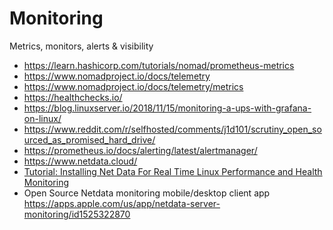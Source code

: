 # Monitoring

Metrics, monitors, alerts & visibility

- https://learn.hashicorp.com/tutorials/nomad/prometheus-metrics
- https://www.nomadproject.io/docs/telemetry
- https://www.nomadproject.io/docs/telemetry/metrics
- https://healthchecks.io/
- https://blog.linuxserver.io/2018/11/15/monitoring-a-ups-with-grafana-on-linux/
- https://www.reddit.com/r/selfhosted/comments/j1d101/scrutiny_open_sourced_as_promised_hard_drive/
- https://prometheus.io/docs/alerting/latest/alertmanager/
- https://www.netdata.cloud/
- [Tutorial: Installing Net Data For Real Time Linux Performance and Health Monitoring](https://www.youtube.com/watch?v=Si14b8-XvRw&t=54s)
- Open Source Netdata monitoring mobile/desktop client app https://apps.apple.com/us/app/netdata-server-monitoring/id1525322870